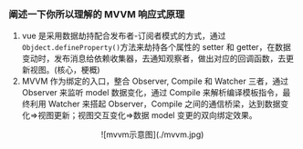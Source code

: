 ### 阐述一下你所以理解的 MVVM 响应式原理

1. vue 是采用数据劫持配合发布者-订阅者模式的方式，通过`Objdect.defineProperty()`方法来劫持各个属性的 setter 和 getter，在数据变动时，发布消息给依赖收集器，去通知观察者，做出对应的回调函数，去更新视图。(核心，梗概)
2. MVVM 作为绑定的入口，整合 Observer, Compile 和 Watcher 三者，通过 Observer 来监听 model 数据变化，通过 Compile 来解析编译模板指令，最终利用 Watcher 来搭起 Observer，Compile 之间的通信桥梁，达到数据变化=>视图更新；视图交互变化=>数据 model 变更的双向绑定效果。

<center>![mvvm示意图](./mvvm.jpg)</center>
